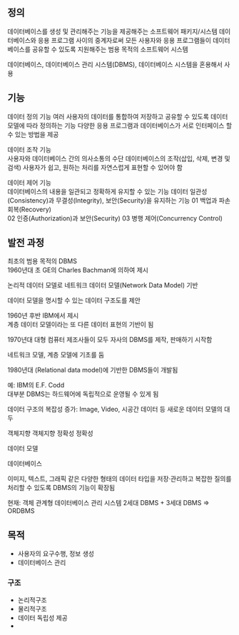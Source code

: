## 정의
데이터베이스를 생성 및 관리해주는 기능을 제공해주는 소프트웨어 패키지/시스템
데이터베이스와 응용 프로그램 사이의 중계자로써 모든 사용자와 응용 프로그램들이 데이터베이스를 공유할 수 있도록 지원해주는 범용 목적의 소프트웨어 시스템

데이터베이스, 데이터베이스 관리 시스템(DBMS), 데이터베이스 시스템을 혼용해서 사용

## 기능
데이터 정의 기능
여러 사용자의 데이터를 통합하여 저장하고 공유할 수 있도록 데이터 모델에 따라 정의하는 기능
다양한 응용 프로그램과 데이터베이스가 서로 인터페이스 할 수 있는 방법을 제공

데이터 조작 기능  
사용자와 데이터베이스 간의 의사소통의 수단
데이터베이스의 조작(삽입, 삭제, 변경 및 검색)
사용자가 쉽고, 원하는 처리를 자연스럽게 표현할 수 있어야 함

데이터 제어 기능  
데이터베이스의 내용을 일관되고 정확하게 유지할 수 있는 기능
데이터 일관성(Consistency)과 무결성(Integrity), 보안(Security)을 유지하는 기능
01 백업과 파손 회복(Recovery)  
02 인증(Authorization)과 보안(Security)
03 병행 제어(Concurrency Control)

## 발전 과정
최초의 범용 목적의 DBMS  
1960년대 초 GE의 Charles Bachman에 의하여 제시

논리적 데이터 모델로 네트워크 데이터 모델(Network Data Model) 기반

데이터 모델을 명시할 수 있는 데이터 구조도를 제안

1960년 후반 IBM에서 제시  
계층 데이터 모델이라는 또 다른 데이터 표현의 기반이 됨

1970년대 대형 컴퓨터 제조사들이 모두 자사의 DBMS를 제작, 판매하기 시작함

네트워크 모델, 계층 모델에 기초를 둠


1980년대 (Relational data model)에 기반한 DBMS들이 개발됨

예: IBM의 E.F. Codd  
대부분 DBMS는 하드웨어에 독립적으로 운영될 수 있게 됨



데이터 구조의 복잡성 증가: Image, Video, 시공간 데이터 등 새로운 데이터 모델의 대두

객체지향 객체지향 정확성 정확성

데이터 모델

데이터베이스

이미지, 텍스트, 그래픽 같은 다양한 형태의 데이터 타입을 저장·관리하고 복잡한 질의를 처리할 수 있도록 DBMS의 기능이 확장됨


현재: 객체 관계형 데이터베이스 관리 시스템
2세대 DBMS + 3세대 DBMS => ORDBMS


## 목적
* 사용자의 요구수행, 정보 생성
* 데이터베이스 관리


### 구조
- 논리적구조
- 물리적구조
- 데이터 독립성 제공
- 